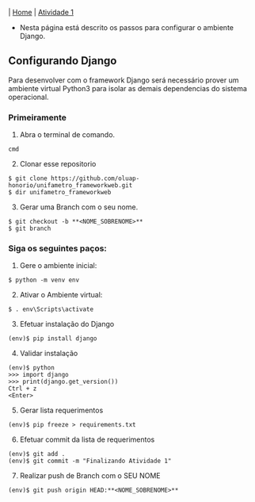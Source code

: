 |  [Home](README.md)  |  [Atividade 1](doc/atv1.md)

*  Nesta página está descrito os passos para configurar o ambiente Django.

## Configurando Django
Para desenvolver com o framework Django será necessário prover um ambiente virtual Python3 para isolar as demais dependencias do sistema operacional.

### Primeiramente
1. Abra o terminal de comando.
```
cmd
```
2. Clonar esse repositorio
```
$ git clone https://github.com/oluap-honorio/unifametro_frameworkweb.git
$ dir unifametro_frameworkweb
```
3. Gerar uma Branch com o seu nome.
```
$ git checkout -b **<NOME_SOBRENOME>**
$ git branch
```

### Siga os seguintes paços:
1. Gere o ambiente inicial:
```
$ python -m venv env
```
2. Ativar o Ambiente virtual:
```
$ . env\Scripts\activate
```
3. Efetuar instalação do Django
```
(env)$ pip install django
```
4. Validar instalação
```
(env)$ python
>>> import django
>>> print(django.get_version())
Ctrl + z
<Enter>
```
5. Gerar lista requerimentos
```
(env)$ pip freeze > requirements.txt
```
6. Efetuar commit da lista de requerimentos
```
(env)$ git add .
(env)$ git commit -m "Finalizando Atividade 1"
```
7. Realizar push de Branch com o SEU NOME
```
(env)$ git push origin HEAD:**<NOME_SOBRENOME>**
```
